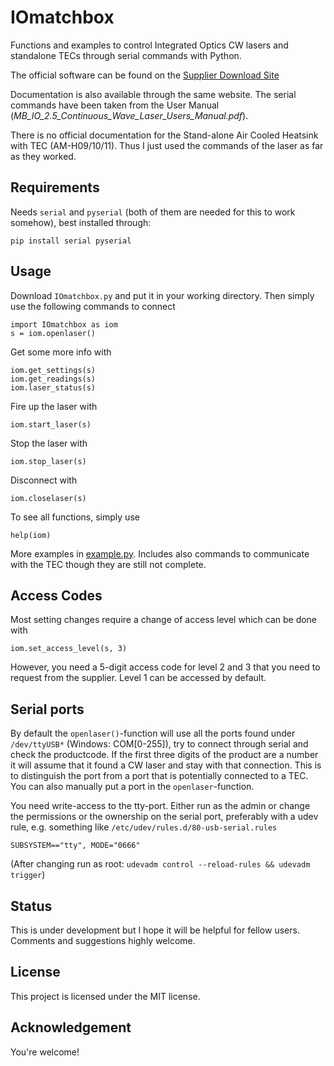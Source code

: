 # IOmatchbox
Functions and examples to control Integrated Optics CW lasers and standalone TECs through serial commands with Python.

The official software can be found on the [Supplier Download Site](https://integratedoptics.com/downloads)

Documentation is also available through the same website. The serial commands have been taken from the User Manual (*MB_IO_2.5_Continuous_Wave_Laser_Users_Manual.pdf*).

There is no official documentation for the Stand-alone Air Cooled Heatsink with TEC (AM-H09/10/11). Thus I just used the commands of the laser as far as they worked.

## Requirements
Needs `serial` and `pyserial` (both of them are needed for this to work somehow), best installed through:
```
pip install serial pyserial
```


## Usage
Download `IOmatchbox.py` and put it in your working directory. Then simply use the following commands to connect
```
import IOmatchbox as iom
s = iom.openlaser()
```
Get some more info with
```
iom.get_settings(s)
iom.get_readings(s)
iom.laser_status(s)
```

Fire up the laser with
```
iom.start_laser(s)
```

Stop the laser with
```
iom.stop_laser(s)
```

Disconnect with
```
iom.closelaser(s)
```

To see all functions, simply use
```
help(iom)
```

More examples in [example.py](example.py). Includes also commands to communicate with the TEC though they are still not complete.

## Access Codes
Most setting changes require a change of access level which can be done with
```
iom.set_access_level(s, 3)
```
However, you need a 5-digit access code for level 2 and 3 that you need to request from the supplier. Level 1 can be accessed by default.

## Serial ports
By default the `openlaser()`-function will use all the ports found under `/dev/ttyUSB*` (Windows: COM[0-255]), try to connect through serial and check the productcode. If the first three digits of the product are a number it will assume that it found a CW laser and stay with that connection. This is to distinguish the port from a port that is potentially connected to a TEC. You can also manually put a port in the `openlaser`-function.

You need write-access to the tty-port. Either run as the admin or change the permissions or the ownership on the serial port, preferably with a udev rule, e.g. something like
`/etc/udev/rules.d/80-usb-serial.rules`
```
SUBSYSTEM=="tty", MODE="0666"
```
(After changing run as root: `udevadm control --reload-rules && udevadm trigger`)

## Status
This is under development but I hope it will be helpful for fellow users. Comments and suggestions highly welcome.

## License
This project is licensed under the MIT license.

## Acknowledgement
You're welcome!
